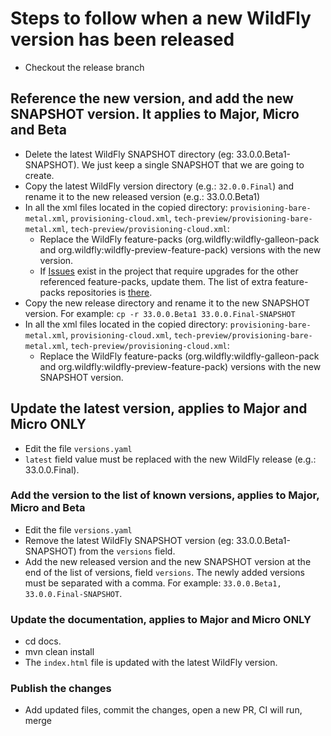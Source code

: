 # Steps to follow when a new WildFly version has been released

* Checkout the release branch

## Reference the new version, and add the new SNAPSHOT version. It applies to Major, Micro and Beta

* Delete the latest WildFly SNAPSHOT directory (eg: 33.0.0.Beta1-SNAPSHOT). We just keep a single SNAPSHOT that we are going to create.
* Copy the latest WildFly version directory (e.g.: `32.0.0.Final`) and rename it to the new released version (e.g.: 33.0.0.Beta1)
* In all the xml files located in the copied directory: `provisioning-bare-metal.xml`, `provisioning-cloud.xml`, 
`tech-preview/provisioning-bare-metal.xml`, `tech-preview/provisioning-cloud.xml`:
  - Replace the WildFly feature-packs (org.wildfly:wildfly-galleon-pack and org.wildfly:wildfly-preview-feature-pack) versions with the new version.
  - If [Issues](https://github.com/wildfly/wildfly-galleon-feature-packs/issues) exist in the project that require upgrades for the other referenced feature-packs, update them. The list of extra feature-packs repositories is [there](extra-feature-packs.md).
* Copy the new release directory and rename it to the new SNAPSHOT version. For example: `cp -r 33.0.0.Beta1 33.0.0.Final-SNAPSHOT`
* In all the xml files located in the copied directory: `provisioning-bare-metal.xml`, `provisioning-cloud.xml`, 
`tech-preview/provisioning-bare-metal.xml`, `tech-preview/provisioning-cloud.xml`:
  - Replace the WildFly feature-packs (org.wildfly:wildfly-galleon-pack and org.wildfly:wildfly-preview-feature-pack) versions with the new SNAPSHOT version.

## Update the latest version, applies to Major and Micro ONLY

* Edit the file `versions.yaml`
* `latest` field value must be replaced with the new WildFly release (e.g.: 33.0.0.Final).

### Add the version to the list of known versions, applies to Major, Micro and Beta

* Edit the file `versions.yaml`
* Remove the latest WildFly SNAPSHOT version (eg: 33.0.0.Beta1-SNAPSHOT) from the `versions` field.
* Add the new released version and the new SNAPSHOT version at the end of the list of versions, field `versions`. 
The newly added versions must be separated with a comma. For example: `33.0.0.Beta1, 33.0.0.Final-SNAPSHOT`.

### Update the documentation, applies to Major and Micro ONLY

* cd docs.
* mvn clean install
* The `index.html` file is updated with the latest WildFly version.

### Publish the changes

* Add updated files, commit the changes, open a new PR, CI will run, merge
